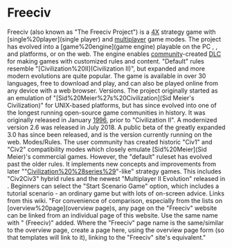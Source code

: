 # Freeciv

Freeciv (also known as "The Freeciv Project") is a [4X](4X) strategy game with [single%20player](single player) and [multiplayer](multiplayer) game modes. The project has evolved into a [game%20engine](game engine) playable on the PC , , and platforms, or on the web. The engine enables [community](community)-created [DLC](DLC) for making games with customized rules and content. "Default" rules resemble "[Civilization%20II](Civilization II)", but expanded and more modern evolutions are quite popular.
The game is available in over 30 languages, free to download and play, and can also be played online from any device with a web browser.
Versions.
The project originally started as an emulation of "[Sid%20Meier%27s%20Civilization](Sid Meier's Civilization)" for UNIX-based platforms, but has since evolved into one of the longest running open-source game communities in history. It was originally released in January [1996](1996), prior to "Civilization II". A modernized version 2.6 was released in July 2018. A public beta of the greatly expanded 3.0 has since been released, and is the version currently running on the web.
Modes/Rules.
The user community has created historic "Civ1" and "Civ2" compatibility modes which closely emulate [Sid%20Meier](Sid Meier)'s commercial games. However, the "default" ruleset has evolved past the older rules. It implements new concepts and improvements from later ""[Civilization%20%28series%29](Civ)"-like" strategy games. This includes "Civ2Civ3" hybrid rules and the newest "Multiplayer II Evolution" released in .
Beginners can select the "Start Scenario Game" option, which includes a tutorial scenario - an ordinary game but with lots of on-screen advice.
Links from this wiki.
"For convenience of comparison, especially from the lists on [overview%20page](overview page)s, any page on the "Freeciv" website can be linked from an individual page of this website. Use the same name with " (Freeciv)" added. Where the "Freeciv" page name is the same/similar to the overview page, create a page here, using the overview page form (so that templates will link to it), linking to the "Freeciv" site's equivalent."